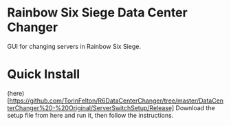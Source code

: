 # Rainbow Six Siege Data Center Changer
GUI for changing servers in Rainbow Six Siege.


# Quick Install
(here)[https://github.com/TorinFelton/R6DataCenterChanger/tree/master/DataCenterChanger%20-%20Original/ServerSwitchSetup/Release]
Download the setup file from here and run it, then follow the instructions.
